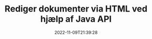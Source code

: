 ---
############################# Static ############################
layout: "product"
date: 2022-11-09T21:39:28
draft: false

product: "Editor"
product_tag: "editor"
platform: "Java"
platform_tag: "java"

############################# Head ############################
head_title: "Java Document Editor API | Rediger Word Web XML-tekstfiler ved hjælp af HTML"
head_description: "Document editor API til Java. Indlæs Microsoft Word-, XML-, web- og tekstfiler til HTML og konverter tilbage til det originale format efter manipulation."

############################# Header ############################
title: "Rediger dokumenter via HTML ved hjælp af Java API"
description: "Integrer Java-applikationer med HTML-editor for at manipulere dokumenter og konvertere tilbage til originalt format."
button:
    enable: true

############################# SubMenu ############################
submenu:
    enable: true
    
    left:
        img_alt: "GroupDocs.Editor for Java"
        image: "https://www.groupdocs.cloud/templates/groupdocs/images/product-logos/groupdocs-editor-java.png"
        product: "GroupDocs.Editor"
        platform: "Java"

    middle:
        button:
            # button loop
            - link: "#overview"
              text: "Oversigt"

            # button loop
            - link: "#features"
              text: "Funktioner"

            # button loop
            - link: "#support"
              text: "Support"

            # button loop
            - link: "https://products.groupdocs.app/editor"
              text: "Live demo"

            # button loop
            - link: "https://purchase.groupdocs.com/pricing/editor/java"
              text: "Prissætning"

    right:
        link_download: "https://downloads.groupdocs.com/editor"
        link_learn: "https://docs.groupdocs.com/editor/java/"
        link_buy: "https://purchase.groupdocs.com"

############################# Overview ############################
overview:
    enable: true
    content: |
      GroupDocs.Editor for Java API muliggør dokumentredigering i form af HTML. API understøtter flere dokumentformater og kan integreres med enhver ekstern, opensource eller betalt HTML-editor. Editor API vil behandle for at indlæse dokumenter, konvertere det til HTML, levere HTML til ekstern UI og derefter gemme HTML til det originale dokument efter manipulation. Det kan også bruges til at generere forskellige Microsoft Word-, Excel-regneark, PowerPoint-filer, OpenDocument-formater, XML- og TXT-dokumenter.
    tabs:
      enable: true     
      
      ## TAB ONE ##
      tab_one:
        description: |
          Følgende er en oversigt over GroupDocs.Editor til Java:

        left:
          enable: true
          icon: "fab fa-html5"
          title: "Manipuler ved hjælp af HTML"
          content: |
            * Indlæs understøttet dokument
            * Rediger indhold ved hjælp af HTML
            * Rediger relaterede stilarter
            * Konverter til originalt format
      
      ## TAB TWO ##
      tab_two:
        description: |
          GroupDocs.Editor til Java understøtter følgende [filformater](https://docs.groupdocs.com/editor/java/supported-document-formats/)

        left:
          enable: true
          table:
            # table loop
            - title: "Microsoft Office"
              content: |
                * **Microsoft Word**: DOC, DOCX, DOCM, DOT, DOTM, DOTX, FlatOPC, WordML, RTF
                * **Microsoft Excel**: XLS, XLSX, XLSM, XLT, XLTX, XLTM, XLSB, XLAM, CSV, TSV, SXC, SpreadsheetML, DIF, DSV
                * **Microsoft PowerPoint**: PPT, PPTX, PPTM, PPS, PPSX, PPSM, POT, POTX, POTM

        right:
          enable: true
          table:
            # table loop
            - title: "Andre formatfamilier"
              content: |
                * **OpenDocument-formater**: ODT, OTT, ODS, FODS, ODP, OTP
                * **OpenDocument-formater**: MSG, MBOX, EML, EMLX
                * **Webformater**: HTML, MHTML, CHM, XML, TXT
                * **Webformater**: MOBI, AZW3, ePub

      ## TAB THREE ##
      tab_three:
        description: |
          GroupDocs.Editor til Java understøtter følgende operativsystemer, rammer og pakkeadministratorer:
        
        left:
          enable: true
          table:
            # table loop
            - icon: "fab fa-windows"
              title: "Operativsystemer"
              content: |
                * Microsoft Windows Desktop
                * Microsoft Windows Server
                * Linux
                * MacOS

            # table loop
            - icon: "fas fa-code"
              title: "Understøttede rammer"
              content: |
                * Java 7 (1.7) +

        right:
          enable: true
          table:
            # table loop
            - icon: "fas fa-cogs"
              title: "Udviklingsmiljøer"
              content: |
                * NetBeans
                * IntelliJ IDEA
                * Eclipse
            # table loop
            - icon: "fas fa-tools"
              title: "Byg automatiseringsværktøj"
              content: |
                * Maven

############################# Features ############################
features:
    enable: true
    title: "GroupDocs.Editor til Java-funktioner"

    feature:
      # feature loop
      - icon: "fas fa-copy"
        content: "Nem HTML Editor-integration"

      # feature loop
      - icon: "fas fa-eye"
        content: "Dokumentkonvertering til HTML DOM"

      # feature loop
      - icon: "fas fa-bolt"
        content: "Uddrag HTML-indhold fra Document Stream"
      
      # feature loop
      - icon: "fas fa-file-powerpoint"
        content: "Indlæs, rediger og gem Word-, Excel- og PowerPoint-filformater"

      # feature loop
      - icon: "fas fa-code"
        content: "Hent HTML sammen med Embedded Elements"

      # feature loop
      - icon: "fas fa-cloud"
        content: "Importer, se og rediger XML-dokumenter"

      # feature loop
      - icon: "fas fa-remove-format"
        content: "Omgå HTML-indhold og gem indlejrede ressourcer"

      # feature loop
      - icon: "fas fa-comment-slash"
        content: "Se, rediger og gem tekstbehandlingsdokumenter i sideindstilling"

      # feature loop
      - icon: "fas fa-location-arrow"
        content: "Hent indhold af HTML Body Tag fra fil"

      # feature loop
      - icon: "fas fa-border-all"
        content: "Udpak CSS-indhold af HTML-fil"

      # feature loop
      - icon: "fas fa-wrench"
        content: "Brug strengindhold til at få HTML DOM og konvertere til fil"

      # feature loop
      - icon: "fas fa-columns"
        content: "Konverter HTML DOM med Embedded Elements"

      # feature loop
      - icon: "fas fa-file-word"
        content: "Konverter filer af flere formater i HTML til redigering"

      # feature loop
      - icon: "fas fa-envelope"
        content: "Få metaoplysninger om inputdokumenter uden redigering"

      # feature loop
      - icon: "fas fa-print"
        content: "Gem redigerede dokumenter i almindeligt tekstfilformat"

      # feature loop
      - icon: "fas fa-file-archive"
        content: "Konverteringsnøjagtighed"

      # feature loop
      - icon: "fas fa-lock"
        content: "Anvend adgangskode til outputdokument"

      # feature loop
      - icon: "fas fa-file-code"
        content: "Database (DB) Agnostiker"
      
      # feature loop
      - icon: "fas fa-fill-drip"
        content: "Brugergrænseflade (UI) Agnostisk"

      # feature loop
      - icon: "fas fa-file-excel"
        content: "Understøtter Metered Licensing"

    more_feature:
      # more_feature_loop
      - title: "Konverter nøjagtigt til og fra HTML DOM"
        content: |
          Brug af GroupDocs.Editor til Java giver dig mulighed for at bygge applikationer i Java, der indlæser et dokument med understøttet filformat for at konvertere det til HTML Document Object Model (DOM) sammen med dets tilknyttede elementer, f.eks. CSS. Desuden giver vores Editor Java API dig mulighed for at redigere HTML'en i enhver af de populære HTML Editors. Når dine nødvendige ændringer er udført, hjælper GroupDocs.Editor til Java dig med at konvertere denne resulterende HTML tilbage til dets oprindelige filformat.
          
          ```java
          // Create Editor class by loading an input document
          Editor editor = new Editor("Sample.docx");

          // Open document for edit and obtain EditableDocument
          EditableDocument original = editor.edit();

          // Obtain all-embedded HTML from it
          String allEmbeddedInside = original.getEmbeddedHtml();

          // If necessary, obtain pure HTML-markup, CSS, images and other resources in separate form

          // Whole HTML-markup, without any resources
          String completeHtmlMarkup = original.getContent();

          // Only HTML->BODY content, useful for most of WYSIWYG-editors
          String onlyInnerBody = original.getBodyContent();

          // All CSS stylesheets
          List<CssText> stylesheets = original.getCss();

          // All images, including raster and vector, but without CSS gradients
          List<IImageResource> images = original.getImages();

          // All font resources
          List<FontResourceBase> fonts = original.getFonts();

          // finally, send this content to your WYSIWYG HTML-editor
          ```
      # more_feature_loop
      - title: "Indlæs og hent associerede elementer"
        content: "GroupDocs.Editor for Java API giver dig mulighed for at hente de tilknyttede elementer fra dokumenter i understøttede formater, såsom billeder, CSS, skrifttyper og mere. Derefter kan du indlæse disse hentede tilknyttede elementer, krydse dem og gemme dem separat fra den endelige HTML-fil og få et veladministreret output."

############################# Support ############################
support:
    enable: true

############################# Solutions ############################
solutions:
    enable: true
    title: "GroupDocs.Editor tilbyder dokumentredigerings-API'er til andre populære udviklingsmiljøer"

    solution:
        # solution loop
        - img_alt: "GroupDocs.Editor for .NET"
          image: "https://www.groupdocs.cloud/templates/groupdocs/images/product-logos/groupdocs-editor-net.png"
          product: "GroupDocs.Editor"
          platform: ".NET"
          link: "/editor/net/"

############################# Back to top ###############################
back_to_top:
  enable: true
---